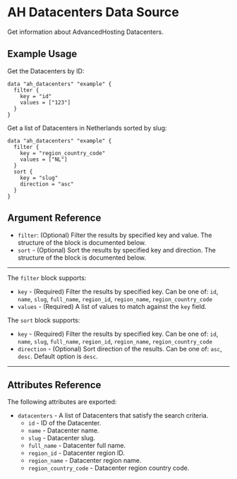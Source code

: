 # AH Datacenters Data Source

Get information about AdvancedHosting Datacenters.

## Example Usage

Get the Datacenters by ID:

```hcl
data "ah_datacenters" "example" {
  filter {
    key = "id"
    values = ["123"]
  }
}
```

Get a list of Datacenters in Netherlands sorted by slug:

```hcl
data "ah_datacenters" "example" {
  filter {
    key = "region_country_code"
    values = ["NL"]
  }
  sort {
    key = "slug"
    direction = "asc"
  }
}
```

## Argument Reference

* `filter`: (Optional) Filter the results by specified key and value. The structure of the block is documented below.
* `sort` - (Optional) Sort the results by specified key and direction. The structure of the block is documented below.

---

The `filter` block supports:
* `key` - (Required) Filter the results by specified key. Can be one of: `id`, `name`, `slug`, `full_name`, `region_id`, `region_name`, `region_country_code`
* `values` - (Required) A list of values to match against the `key` field.

The `sort` block supports:
* `key` - (Required) Filter the results by specified key. Can be one of: `id`, `name`, `slug`, `full_name`, `region_id`, `region_name`, `region_country_code`
* `direction` - (Optional) Sort direction of the results. Can be one of: `asc`, `desc`. Default option is `desc`.

---

## Attributes Reference

The following attributes are exported:

* `datacenters` - A list of Datacenters that satisfy the search criteria.
    * `id` -  ID of the Datacenter.
    * `name` - Datacenter name.
    * `slug` - Datacenter slug.
    * `full_name` - Datacenter full name.
    * `region_id` -  Datacenter region ID.
    * `region_name` - Datacenter region name.
    * `region_country_code` - Datacenter region country code.
